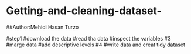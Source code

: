 # Getting-and-cleaning-dataset-
##Author:Mehidi Hasan Turzo

#step1
#download the data
#read tha data
#inspect the variables
#3
#marge data 
#add descriptive levels 
#4
#write data and creat tidy dataset
